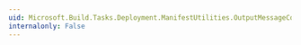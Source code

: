 ```yaml
---
uid: Microsoft.Build.Tasks.Deployment.ManifestUtilities.OutputMessageCollection.GetEnumerator
internalonly: False
---
```

